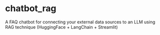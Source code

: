 # chatbot_rag
A FAQ chatbot for connecting your external data sources to an LLM using RAG technique (HuggingFace + LangChain + Streamlit)
